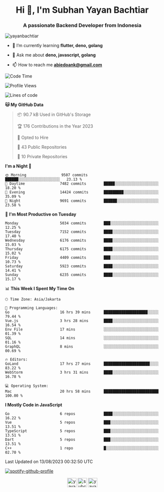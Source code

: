 <h1 align="center">Hi 👋, I'm Subhan Yayan Bachtiar</h1>
<h3 align="center">A passionate Backend Developer from Indonesia</h3>

<p align="left"> <img src="https://komarev.com/ghpvc/?username=yayanbachtiar" alt="yayanbachtiar" /> </p>

- 🌱 I’m currently learning **flutter, deno, golang**

- 💬 Ask me about **deno, javascript, golang**

- 📫 How to reach me **abiedoank@gmail.com**

<!--START_SECTION:waka-->
![Code Time](http://img.shields.io/badge/Code%20Time-5%2C714%20hrs%2046%20mins-blue)

![Profile Views](http://img.shields.io/badge/Profile%20Views-0-blue)

![Lines of code](https://img.shields.io/badge/From%20Hello%20World%20I%27ve%20Written-44.8%20million%20lines%20of%20code-blue)

**🐱 My GitHub Data** 

> 📦 90.7 kB Used in GitHub's Storage 
 > 
> 🏆 176 Contributions in the Year 2023
 > 
> 💼 Opted to Hire
 > 
> 📜 43 Public Repositories 
 > 
> 🔑 10 Private Repositories 
 > 
**I'm a Night 🦉** 

```text
🌞 Morning                9507 commits        ██████░░░░░░░░░░░░░░░░░░░   23.13 % 
🌆 Daytime                7482 commits        █████░░░░░░░░░░░░░░░░░░░░   18.20 % 
🌃 Evening                14424 commits       █████████░░░░░░░░░░░░░░░░   35.09 % 
🌙 Night                  9691 commits        ██████░░░░░░░░░░░░░░░░░░░   23.58 % 
```
📅 **I'm Most Productive on Tuesday** 

```text
Monday                   5034 commits        ███░░░░░░░░░░░░░░░░░░░░░░   12.25 % 
Tuesday                  7152 commits        ████░░░░░░░░░░░░░░░░░░░░░   17.40 % 
Wednesday                6176 commits        ████░░░░░░░░░░░░░░░░░░░░░   15.03 % 
Thursday                 6175 commits        ████░░░░░░░░░░░░░░░░░░░░░   15.02 % 
Friday                   4409 commits        ███░░░░░░░░░░░░░░░░░░░░░░   10.73 % 
Saturday                 5923 commits        ████░░░░░░░░░░░░░░░░░░░░░   14.41 % 
Sunday                   6235 commits        ████░░░░░░░░░░░░░░░░░░░░░   15.17 % 
```


📊 **This Week I Spent My Time On** 

```text
🕑︎ Time Zone: Asia/Jakarta

💬 Programming Languages: 
Go                       16 hrs 39 mins      ████████████████████░░░░░   79.44 % 
Vue.js                   3 hrs 28 mins       ████░░░░░░░░░░░░░░░░░░░░░   16.54 % 
Env File                 17 mins             ░░░░░░░░░░░░░░░░░░░░░░░░░   01.39 % 
SQL                      14 mins             ░░░░░░░░░░░░░░░░░░░░░░░░░   01.16 % 
GraphQL                  8 mins              ░░░░░░░░░░░░░░░░░░░░░░░░░   00.69 % 

🔥 Editors: 
GoLand                   17 hrs 27 mins      █████████████████████░░░░   83.22 % 
WebStorm                 3 hrs 31 mins       ████░░░░░░░░░░░░░░░░░░░░░   16.78 % 

💻 Operating System: 
Mac                      20 hrs 58 mins      █████████████████████████   100.00 % 
```

**I Mostly Code in JavaScript** 

```text
Go                       6 repos             ████░░░░░░░░░░░░░░░░░░░░░   16.22 % 
Vue                      5 repos             ███░░░░░░░░░░░░░░░░░░░░░░   13.51 % 
TypeScript               5 repos             ███░░░░░░░░░░░░░░░░░░░░░░   13.51 % 
Dart                     5 repos             ███░░░░░░░░░░░░░░░░░░░░░░   13.51 % 
C++                      1 repo              █░░░░░░░░░░░░░░░░░░░░░░░░   02.70 % 
```




 Last Updated on 13/08/2023 00:32:50 UTC
<!--END_SECTION:waka-->

[![spotify-github-profile](https://spotify-github-profile.vercel.app/api/view?uid=31qtu2k4v3mbxp7clcmm6imuqq6e&cover_image=true&theme=default&show_offline=false&bar_color=53b14f&bar_color_cover=true)](https://github.com/kittinan/spotify-github-profile)


<p align="center">
<a href="https://dev.to/yayanbachtiar" target="blank"><img align="center" src="https://cdn.jsdelivr.net/npm/simple-icons@3.0.1/icons/dev-dot-to.svg" alt="yayanbachtiar" height="30" width="30" /></a>
<a href="https://linkedin.com/in/subchanyayanbachtiar" target="blank"><img align="center" src="https://cdn.jsdelivr.net/npm/simple-icons@3.0.1/icons/linkedin.svg" alt="subchanyayanbachtiar" height="30" width="30" /></a>
<a href="https://codesandbox.com/yayanbachtiar" target="blank"><img align="center" src="https://cdn.jsdelivr.net/npm/simple-icons@3.0.1/icons/codesandbox.svg" alt="yayanbachtiar" height="30" width="30" /></a>
</p>
